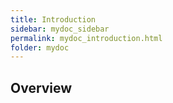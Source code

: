 ```yaml
---
title: Introduction
sidebar: mydoc_sidebar
permalink: mydoc_introduction.html
folder: mydoc
---
```


## Overview

